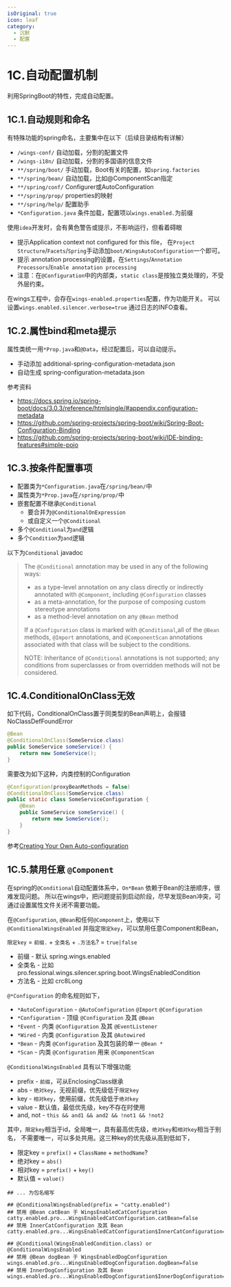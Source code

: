 ```yaml
---
isOriginal: true
icon: leaf
category:
  - 沉默
  - 配置
---
```


# 1C.自动配置机制

利用SpringBoot的特性，完成自动配置。

## 1C.1.自动规则和命名

有特殊功能的spring命名，主要集中在以下（后续目录结构有详解）

* `/wings-conf/` 自动加载，分割的配置文件
* `/wings-i18n/` 自动加载，分割的多国语的信息文件
* `**/spring/boot/` 手动加载，Boot有关的配置，如`spring.factories`
* `**/spring/bean/` 自动加载，比如@ComponentScan指定
* `**/spring/conf/` Configurer或AutoConfiguration
* `**/spring/prop/` properties的映射
* `**/spring/help/` 配置助手
* `*Configuration.java` 条件加载，配置项以`wings.enabled.`为前缀

使用`idea`开发时，会有黄色警告或提示，不影响运行，但看着碍眼

* 提示Application context not configured for this file，
  在`Project Structure`/`Facets`/`Spring`手动添加`boot/WingsAutoConfiguration`一个即可。
* 提示 annotation processing的设置，在`Settings`/`Annotation Processors`/`Enable annotation processing`
* 注意：在`@Configuration`中的内部类，`static class`是按独立类处理的，不受外层约束。

在wings工程中，会存在`wings-enabled.properties`配置，作为功能开关。
可以设置`wings.enabled.silencer.verbose=true` 通过日志的INFO查看。

## 1C.2.属性bind和meta提示

属性类统一用`*Prop.java`和`@Data`，经过配置后，可以自动提示。

* 手动添加 additional-spring-configuration-metadata.json
* 自动生成 spring-configuration-metadata.json

参考资料

* <https://docs.spring.io/spring-boot/docs/3.0.3/reference/htmlsingle/#appendix.configuration-metadata>
* <https://github.com/spring-projects/spring-boot/wiki/Spring-Boot-Configuration-Binding>
* <https://github.com/spring-projects/spring-boot/wiki/IDE-binding-features#simple-pojo>

## 1C.3.按条件配置事项

* 配置类为`*Configuration.java`在`/spring/bean/`中
* 属性类为`*Prop.java`在`/spring/prop/`中
* 嵌套配置不继承`@Conditional`
  - 要合并为`@ConditionalOnExpression`
  - 或自定义一个`@Conditional`
* 多个`@Conditional`为`and`逻辑
* 多个`Condition`为`and`逻辑

以下为`Conditional` javadoc

> The `@Conditional` annotation may be used in any of the following ways:
>
> * as a type-level annotation on any class directly or
>   indirectly annotated with `@Component`, including
>   `@Configuration` classes
> * as a meta-annotation, for the purpose of composing
>   custom stereotype annotations
> * as a method-level annotation on any `@Bean` method
>
> If a `@Configuration` class is marked with `@Conditional`,all of the
> `@Bean` methods, `@Import` annotations, and `@ComponentScan` annotations
> associated with that class will be subject to the conditions.
>
> NOTE: Inheritance of `@Conditional` annotations is not supported;
> any conditions from superclasses or from overridden methods will not be considered.

## 1C.4.ConditionalOnClass无效

如下代码，ConditionalOnClass置于同类型的Bean声明上，会报错 NoClassDefFoundError

```java
@Bean
@ConditionalOnClass(SomeService.class)
public SomeService someService() {
    return new SomeService();
}
```

需要改为如下这种，内类控制的Configuration

```java
@Configuration(proxyBeanMethods = false)
@ConditionalOnClass(SomeService.class)
public static class SomeServiceConfiguration {
    @Bean
    public SomeService someService() {
        return new SomeService();
    }
}
```

参考[Creating Your Own Auto-configuration](https://docs.spring.io/spring-boot/docs/3.0.3/reference/htmlsingle/#features.developing-auto-configuration)

## 1C.5.禁用任意 `@Component`

在spring的`@Conditional`自动配置体系中，`On*Bean` 依赖于Bean的注册顺序，很难发现问题。
所以在wings中，把问题提前到启动阶段，尽早发现Bean冲突，可通过设置属性文件关闭不需要功能。

在`@Configuration`, `@Bean`和任何`@Component`上，使用以下`@ConditionalWingsEnabled`
并指定`限定key`，可以禁用任意Component和Bean，

`限定key` = `前缀.` + `全类名` + `.方法名`? = `true|false`

* 前缀 - 默认 spring.wings.enabled
* 全类名 - 比如 pro.fessional.wings.silencer.spring.boot.WingsEnabledCondition
* 方法名 - 比如 crc8Long

`@*Configuration` 的命名规则如下，

* `*AutoConfiguration` - `@AutoConfiguration` `@Import` `@Configuration`
* `*Configuration` - 顶级 `@Configuration` 及其 `@Bean`
* `*Event` - 内类 `@Configuration` 及其 `@EventListener`
* `*Wired` - 内类 `@Configuration` 及其 `@Autowired`
* `*Bean` - 内类 `@Configuration` 及其包装的单一 `@Bean *`
* `*Scan` - 内类 `@Configuration` 用来 `@ComponentScan`

`@ConditionalWingsEnabled` 具有以下增强功能

* prefix - `前缀`，可从EnclosingClass继承
* abs - `绝对key`，无视前缀，优先级低于`限定key`
* key - `相对key`，使用前缀，优先级低于`绝对key`
* value - 默认值，最低优先级，key不存在时使用
* and, not - `this && and1 && and2 && !not1 && !not2`

其中，`限定key`相当于id，全局唯一，具有最高优先级，`绝对key`和`相对key`相当于别名，
不需要唯一，可以多处共用。这三种key的优先级从高到低如下，

* 限定key = `prefix()` + `ClassName` + `methodName`?
* 绝对key = `abs()`
* 相对key = `prefix()` + `key()`
* 默认值 = `value()`

```properties
## ... 为包名缩写

## @ConditionalWingsEnabled(prefix = "catty.enabled")
## 禁用 @Bean catBean 于 WingsEnabledCatConfiguration
catty.enabled.pro...WingsEnabledCatConfiguration.catBean=false
## 禁用 InnerCatConfiguration 及其 Bean
catty.enabled.pro...WingsEnabledCatConfiguration$InnerCatConfiguration=false

## @Conditional(WingsEnabledCondition.class) or @ConditionalWingsEnabled
## 禁用 @Bean dogBean 于 WingsEnabledDogConfiguration
wings.enabled.pro...WingsEnabledDogConfiguration.dogBean=false
## 禁用 InnerDogConfiguration 及其 Bean
wings.enabled.pro...WingsEnabledDogConfiguration$InnerDogConfiguration=false
```
